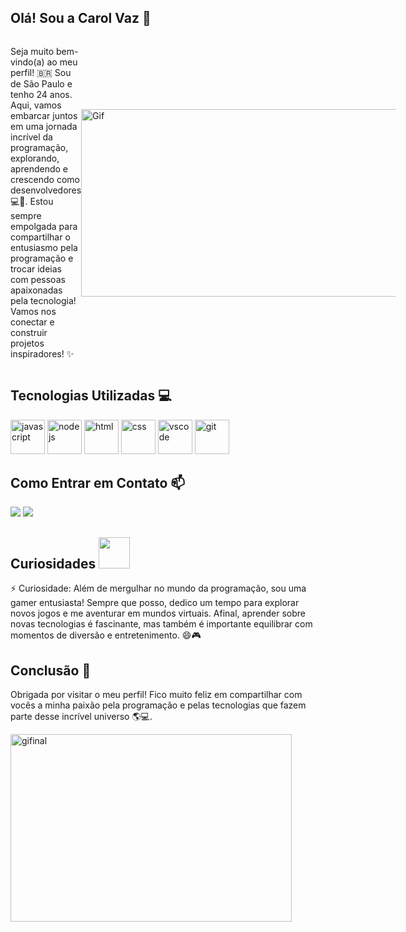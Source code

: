 ## Olá! Sou a Carol Vaz 🤟
<div style="display: flex; align-items: center;">
  <p style="flex: 1;">Seja muito bem-vindo(a) ao meu perfil! 🇧🇷 Sou de São Paulo e tenho 24 anos. Aqui, vamos embarcar juntos em uma jornada incrível da programação, explorando, aprendendo e crescendo como desenvolvedores 💻🌟. Estou sempre empolgada para compartilhar o entusiasmo pela programação e trocar ideias com pessoas apaixonadas pela tecnologia! Vamos nos conectar e construir projetos inspiradores! ✨</p>
  <img src="https://media.tenor.com/8wBCqZH60U8AAAAC/computer-cat.gif" width="550" height="300" alt="Gif"/>
</div>

## Tecnologias Utilizadas 💻
<div style="display: inline-block;">
<img src="https://cdn.jsdelivr.net/gh/devicons/devicon/icons/javascript/javascript-original.svg" alt="javascript" width="55"/>
<img src="https://cdn.jsdelivr.net/gh/devicons/devicon/icons/nodejs/nodejs-original.svg" alt="nodejs" width="55"/>
<img src="https://cdn.jsdelivr.net/gh/devicons/devicon/icons/html5/html5-original.svg" alt="html" width="55"/>
<img src="https://cdn.jsdelivr.net/gh/devicons/devicon/icons/css3/css3-original.svg" alt="css" width="55"/>
<img src="https://cdn.jsdelivr.net/gh/devicons/devicon/icons/vscode/vscode-original.svg" alt="vscode" width="55"/>
<img src="https://cdn.jsdelivr.net/gh/devicons/devicon/icons/git/git-original.svg" alt="git" width="55"/>
</div>

## Como Entrar em Contato 📫
<div>
<a href="https://www.linkedin.com/in/caroline-v-b95019121/" target="_blank"><img src="https://img.shields.io/badge/-LinkedIn-%230077B5?style=for-the-badge&logo=linkedin&logoColor=white" target="_blank"></a>
<a href = "mailto:carolvaz98@gmail.com"><img src="https://img.shields.io/badge/Gmail-D14836?style=for-the-badge&logo=gmail&logoColor=white" target="_blank"></a>
</div>

## Curiosidades <img src="https://media.tenor.com/oxcXjvGW--YAAAAi/switch-cute.gif" width="50"/>

⚡ Curiosidade: Além de mergulhar no mundo da programação, sou uma gamer entusiasta! Sempre que posso, dedico um tempo para explorar novos jogos e me aventurar em mundos virtuais. Afinal, aprender sobre novas tecnologias é fascinante, mas também é importante equilibrar com momentos de diversão e entretenimento. 😄🎮

## Conclusão 🎉

Obrigada por visitar o meu perfil! Fico muito feliz em compartilhar com vocês a minha paixão pela programação e pelas tecnologias que fazem parte desse incrível universo 🌎💻.

<div>
  <img src="https://media.tenor.com/7pe_prgmBT4AAAAC/cat-black-cat.gif" width="450" height="300" alt="gifinal"/>
</div>


